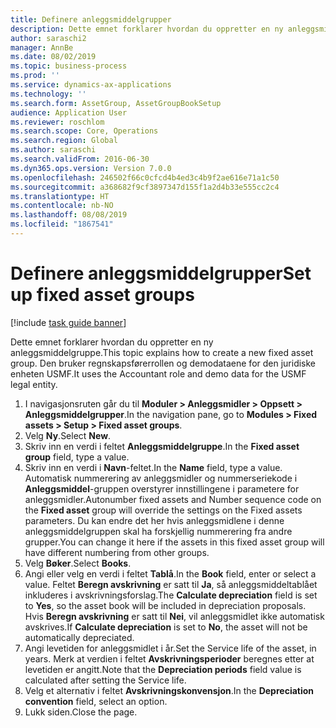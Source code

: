```yaml
---
title: Definere anleggsmiddelgrupper
description: Dette emnet forklarer hvordan du oppretter en ny anleggsmiddelgruppe.
author: saraschi2
manager: AnnBe
ms.date: 08/02/2019
ms.topic: business-process
ms.prod: ''
ms.service: dynamics-ax-applications
ms.technology: ''
ms.search.form: AssetGroup, AssetGroupBookSetup
audience: Application User
ms.reviewer: roschlom
ms.search.scope: Core, Operations
ms.search.region: Global
ms.author: saraschi
ms.search.validFrom: 2016-06-30
ms.dyn365.ops.version: Version 7.0.0
ms.openlocfilehash: 246502f66c0cfcd4b4ed3c4b9f2ae616e71a1c50
ms.sourcegitcommit: a368682f9cf3897347d155f1a2d4b33e555cc2c4
ms.translationtype: HT
ms.contentlocale: nb-NO
ms.lasthandoff: 08/08/2019
ms.locfileid: "1867541"
---
```

# <a name="set-up-fixed-asset-groups"></a><span data-ttu-id="d2ea9-103">Definere anleggsmiddelgrupper</span><span class="sxs-lookup"><span data-stu-id="d2ea9-103">Set up fixed asset groups</span></span>

[!include [task guide banner](../../includes/task-guide-banner.md)]

<span data-ttu-id="d2ea9-104">Dette emnet forklarer hvordan du oppretter en ny anleggsmiddelgruppe.</span><span class="sxs-lookup"><span data-stu-id="d2ea9-104">This topic explains how to create a new fixed asset group.</span></span> <span data-ttu-id="d2ea9-105">Den bruker regnskapsførerrollen og demodataene for den juridiske enheten USMF.</span><span class="sxs-lookup"><span data-stu-id="d2ea9-105">It uses the Accountant role and demo data for the USMF legal entity.</span></span>

1. <span data-ttu-id="d2ea9-106">I navigasjonsruten går du til **Moduler > Anleggsmidler > Oppsett > Anleggsmiddelgrupper**.</span><span class="sxs-lookup"><span data-stu-id="d2ea9-106">In the navigation pane, go to **Modules > Fixed assets > Setup > Fixed asset groups**.</span></span>
2. <span data-ttu-id="d2ea9-107">Velg **Ny**.</span><span class="sxs-lookup"><span data-stu-id="d2ea9-107">Select **New**.</span></span>
3. <span data-ttu-id="d2ea9-108">Skriv inn en verdi i feltet **Anleggsmiddelgruppe**.</span><span class="sxs-lookup"><span data-stu-id="d2ea9-108">In the **Fixed asset group** field, type a value.</span></span>
4. <span data-ttu-id="d2ea9-109">Skriv inn en verdi i **Navn**-feltet.</span><span class="sxs-lookup"><span data-stu-id="d2ea9-109">In the **Name** field, type a value.</span></span> <span data-ttu-id="d2ea9-110">Automatisk nummerering av anleggsmidler og nummerseriekode i **Anleggsmiddel**-gruppen overstyrer innstillingene i parametere for anleggsmidler.</span><span class="sxs-lookup"><span data-stu-id="d2ea9-110">Autonumber fixed assets and Number sequence code on the **Fixed asset** group will override the settings on the Fixed assets parameters.</span></span> <span data-ttu-id="d2ea9-111">Du kan endre det her hvis anleggsmidlene i denne anleggsmiddelgruppen skal ha forskjellig nummerering fra andre grupper.</span><span class="sxs-lookup"><span data-stu-id="d2ea9-111">You can change it here if the assets in this fixed asset group will have different numbering from other groups.</span></span>  
5. <span data-ttu-id="d2ea9-112">Velg **Bøker**.</span><span class="sxs-lookup"><span data-stu-id="d2ea9-112">Select **Books**.</span></span>
6. <span data-ttu-id="d2ea9-113">Angi eller velg en verdi i feltet **Tablå**.</span><span class="sxs-lookup"><span data-stu-id="d2ea9-113">In the **Book** field, enter or select a value.</span></span> <span data-ttu-id="d2ea9-114">Feltet **Beregn avskrivning** er satt til **Ja**, så anleggsmiddeltablået inkluderes i avskrivningsforslag.</span><span class="sxs-lookup"><span data-stu-id="d2ea9-114">The **Calculate depreciation** field is set to **Yes**, so the asset book will be included in depreciation proposals.</span></span> <span data-ttu-id="d2ea9-115">Hvis **Beregn avskrivning** er satt til **Nei**, vil anleggsmidlet ikke automatisk avskrives.</span><span class="sxs-lookup"><span data-stu-id="d2ea9-115">If **Calculate depreciation** is set to **No**, the asset will not be automatically depreciated.</span></span>  
7. <span data-ttu-id="d2ea9-116">Angi levetiden for anleggsmidlet i år.</span><span class="sxs-lookup"><span data-stu-id="d2ea9-116">Set the Service life of the asset, in years.</span></span> <span data-ttu-id="d2ea9-117">Merk at verdien i feltet **Avskrivningsperioder** beregnes etter at levetiden er angitt.</span><span class="sxs-lookup"><span data-stu-id="d2ea9-117">Note that the **Depreciation periods** field value is calculated after setting the Service life.</span></span>  
8. <span data-ttu-id="d2ea9-118">Velg et alternativ i feltet **Avskrivningskonvensjon**.</span><span class="sxs-lookup"><span data-stu-id="d2ea9-118">In the **Depreciation convention** field, select an option.</span></span>
9. <span data-ttu-id="d2ea9-119">Lukk siden.</span><span class="sxs-lookup"><span data-stu-id="d2ea9-119">Close the page.</span></span>

